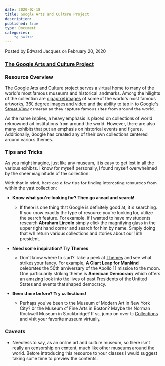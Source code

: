 ```yaml
---
date: 2020-02-18
title: Google Arts and Culture Project
description:
published: true
type: Document
categories:
  - "g suite"
---
```


Posted by Edward Jacques on February 20, 2020

### [The Google Arts and Culture Project](https://artsandculture.google.com/)

### Resource Overview

The Google Arts and Culture project serves a virtual home to many of the world's most famous museums and historical landmarks.  Among the hilights of the collection are [gigapixel images](https://artsandculture.google.com/project/art-camera) of some of the world's most famous artworks, [360 degree images and video](https://artsandculture.google.com/project/360-videos) and the ability to tap in to [Google's Street View](https://artsandculture.google.com/project/street-view) cameras as they capture famous sites from around the world.

As the name implies, a heavy emphasis is placed on collections of world reknowned art institutions from around the world.  However, there are also many exhibits that put an emphasis on historical events and figures.  Additionally, Google has created any of their own collections centered around various themes.

### Tips and Tricks

As you might imagine, just like any museum, it is easy to get lost in all the various exhibits.  I know for myself personally, I found myself overwhelmed by the sheer maginitude of the collection.

With that in mind, here are a few tips for finding interesting resources from within the vast collection:

- **Know what you're looking for?  Then go ahead and search!**
  - If there is one thing that Google is definitely good at, it is searching.  If you know exactly the type of resource you're looking for, utilize the search feature.  For example, if I wanted to have my students research **Abraham Lincoln** simply click the magnifying glass in the upper right hand corner and search for him by name.  Simply doing that will return various collections and stories about our 16th president.

- **Need some inspiration?  Try Themes**
  - Don't know where to start?  Take a peek at [Themes](https://artsandculture.google.com/project) and see what strikes your fancy.  For example, **A Giant Leap for Mankind** celebrates the 50th anniversary of the Apollo 11 mission to the moon.  One particuarily striking theme is **American Democracy** which offers an amazing look into the lives of past Presidents of the Untited States and events that shaped democracy.

- **Been there before?  Try collections!**
  - Perhaps you've been to the Museum of Modern Art in New York City?  Or the Museum of Fine Arts in Boston?  Maybe the Norman Rockwell Museum in Stockbridge?  If so, jump on over to [Collections](https://artsandculture.google.com/partner) and visit your favorite museum virtually.

### Caveats

- Needless to say, as an online art and culture museum, so there isn't really an censorship on content, much like other museums around the world.  Before introducing this resource to your classes I would suggest taking some time to preview the contents.
